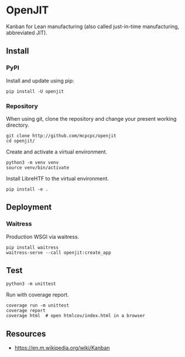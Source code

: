 # OpenJIT

Kanban for Lean manufacturing (also called
just-in-time manufacturing, abbreviated JIT).

## Install

### PyPI

Install and update using pip:

```shell
pip install -U openjit
```

### Repository

When using git, clone the repository and change your 
present working directory.

```shell
git clone http://github.com/mcpcpc/openjit
cd openjit/
```

Create and activate a virtual environment.

```shell
python3 -m venv venv
source venv/bin/activate
```

Install LibreHTF to the virtual environment.

```shell
pip install -e .
```

## Deployment

### Waitress

Production WSGI via waitress.

```shell
pip install waitress
waitress-serve --call openjit:create_app
```

## Test

```shell
python3 -m unittest
```

Run with coverage report.

```shell
coverage run -m unittest
coverage report
coverage html  # open htmlcov/index.html in a browser
```

## Resources

* https://en.m.wikipedia.org/wiki/Kanban
